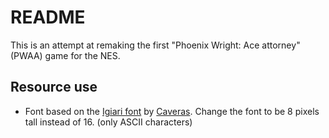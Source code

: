 # README

This is an attempt at remaking the first "Phoenix Wright: Ace attorney" (PWAA) game for the NES.

## Resource use

- Font based on the [Igiari font](https://www.dafont.com/igiari.font) by [Caveras](https://caveras.net/). Change the font to be 8 pixels tall instead of 16. (only ASCII characters)
